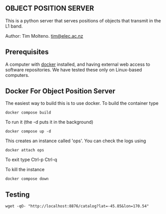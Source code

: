 ## OBJECT POSITION SERVER

This is a python server that serves positions of objects that transmit in the L1 band.

Author: Tim Molteno. tim@elec.ac.nz

## Prerequisites

A computer with [docker](https://docker.io) installed, and having external web access to software repositories. We have tested these only on Linux-based computers.

## Docker For Object Position Server

The easiest way to build this is to use docker. To build the container type

    docker compose build

To run it (the -d puts it in the background)

    docker compose up -d

This creates an instance called 'ops'. You can check the logs using 

    docker attach ops

To exit type Ctrl-p Ctrl-q

    
To kill the instance

    docker compose down

    
## Testing

    wget -qO- "http://localhost:8876/catalog?lat=-45.85&lon=170.54"
